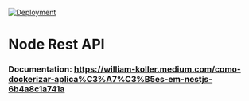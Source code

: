 [![Deployment](https://github.com/williamkoller/node-rest-api/actions/workflows/deployment.yml/badge.svg)](https://github.com/williamkoller/node-rest-api/actions/workflows/deployment.yml)

# Node Rest API

### Documentation:  https://william-koller.medium.com/como-dockerizar-aplica%C3%A7%C3%B5es-em-nestjs-6b4a8c1a741a

